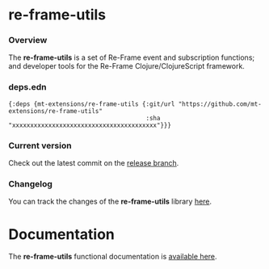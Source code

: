 
# re-frame-utils

### Overview

The <strong>re-frame-utils</strong> is a set of Re-Frame event and subscription functions;
and developer tools for the Re-Frame Clojure/ClojureScript framework.

### deps.edn

```
{:deps {mt-extensions/re-frame-utils {:git/url "https://github.com/mt-extensions/re-frame-utils"
                                      :sha     "xxxxxxxxxxxxxxxxxxxxxxxxxxxxxxxxxxxxxxxx"}}}
```

### Current version

Check out the latest commit on the [release branch](https://github.com/mt-extensions/re-frame-utils/tree/release).

### Changelog

You can track the changes of the <strong>re-frame-utils</strong> library [here](CHANGES.md).

# Documentation

The <strong>re-frame-utils</strong> functional documentation is [available here](https://mt-extensions.github.io/re-frame-utils).
